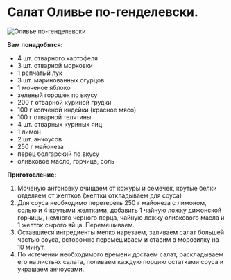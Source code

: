 # Салат Оливье по-генделевски.

![Оливье по-генделевски](/images/Kulinar/Salad/olivie_po_gendelevski.jpg 'Оливье по-генделевски')

**Вам понадобятся:**

- 4 шт. отварного картофеля
- 3 шт. отварной морковки
- 1 репчатый лук
- 3 шт. маринованных огурцов
- 1 моченое яблоко
- зеленый горошек по вкусу
- 200 г отварной куриной грудки
- 100 г копченой индейки (красное мясо)
- 100 г отварной телятины
- 4 шт. отварных куриных яиц
- 1 лимон
- 2 шт. анчоусов
- 250 г майонеза
- перец болгарский по вкусу
- оливковое масло, горчица, соль

**Приготовление:**

1. Моченую антоновку очищаем от кожуры и семечек, крутые белки отделяем от желтков (желтки откладываем для соуса)
2. Для соуса необходимо перетереть 250 г майонеза с лимоном, солью и 4 крутыми желтками, добавить 1 чайную ложку дижонской горчицы, немного черного перца, чайную ложку оливкового масла и 1 желток сырого яйца. Перемешиваем.
3. Оставшиеся ингредиенты мелко нарезаем, заливаем салат большей частью соуса, осторожно перемешиваем и ставим в морозилку на 10 минут.
4. По истечении необходимого времени достаем салат, раскладываем его на листьях салата, поливаем каждую порцию остатками соуса и украшаем анчоусами.

